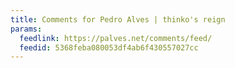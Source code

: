 ```yaml
---
title: Comments for Pedro Alves | thinko's reign
params:
  feedlink: https://palves.net/comments/feed/
  feedid: 5368feba080053df4ab6f430557027cc
---
```

